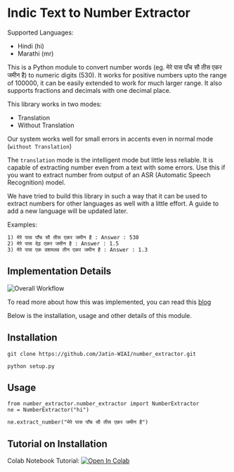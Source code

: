 # Indic Text to Number Extractor
 
Supported Languages:
- Hindi (hi)
- Marathi (mr)

This is a Python module to convert number words (eg. मेरे पास पाँच सौ तीस एकर जमीन है) to numeric digits (530). It works for positive numbers upto the range of 100000, it can be easily extended to work for much larger range. It also supports fractions and decimals with one decimal place. 

This library works in two modes:
- Translation
- Without Translation

Our system works well for small errors in accents even in normal mode (`without Translation`)

The `translation` mode is the intelligent mode but little less reliable. It is capable of extracting number even from a text with some errors. Use this if you want to extract number from output of an ASR (Automatic Speech Recognition) model.


We have tried to build this library in such a way that it can be used to extract numbers for other languages as well with a little effort. A guide to add
a new language will be updated later.

Examples:
```
1) मेरे पास पाँच सौ तीस एकर जमीन है : Answer : 530
2) मेरे पास देढ़ एकर जमीन है : Answer : 1.5
3) मेरे पास एक दशमलव तीन एकर जमीन है : Answer : 1.3

```
## Implementation Details

![Overall Workflow](/imgs/sentence_to_number.jpeg)

To read more about how this was implemented, you can read this [blog](https://docs.google.com/document/d/14RPJ9xrvaM-ct5Q6VkYqRP0hagHSr1zkGvNKo1Q8XOQ/edit?usp=sharing)

Below is the installation, usage and other details of this module.

## Installation
```
git clone https://github.com/Jatin-WIAI/number_extractor.git
```
```
python setup.py
```
## Usage
```
from number_extractor.number_extractor import NumberExtractor
ne = NumberExtractor("hi")
```
```
ne.extract_number("मेरे पास पाँच सौ तीस एकर जमीन है")
```

## Tutorial on Installation
Colab Notebook Tutorial: [![Open In Colab](https://colab.research.google.com/assets/colab-badge.svg)](https://colab.research.google.com/drive/1vjD0-SpdWN9maOWEUkPnKGFtMxps6Hcl?usp=sharing)


